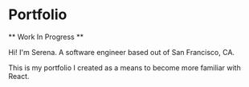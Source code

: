 # Portfolio

** Work In Progress **

Hi! I'm Serena. A software engineer based out of San Francisco, CA.

This is my portfolio I created as a means to become more familiar with React.

